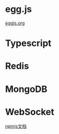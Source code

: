 
# egg.js
[eggjs.org](https://www.eggjs.org)

# Typescript

# Redis

# MongoDB

# WebSocket
[npmjs文档](https://www.npmjs.com/package/ws)
